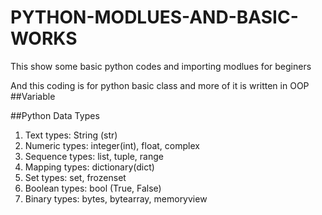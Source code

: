 # PYTHON-MODLUES-AND-BASIC-WORKS
This show some basic python codes and importing modlues for beginers 

And this coding is for python basic class and more of it is written in OOP
##Variable 

##Python Data Types
1. Text types: String (str)
2. Numeric types: integer(int), float, complex
3. Sequence types: list, tuple, range
4. Mapping types: dictionary(dict)
5. Set types: set, frozenset
6. Boolean types: bool (True, False)
7. Binary types: bytes, bytearray, memoryview
